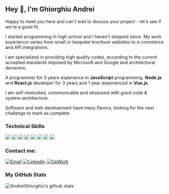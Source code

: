 
## Hey 👋, I'm Ghiorghiu Andrei

Happy to meet you here and can't wait to discuss your project - let's see if we're a good fit.

I started programming in high school and I haven't stopped since. My work experience varies from small or bespoke brochure websites to e-commerce and API integrations.
 
I am specialized in providing high quality codes, according to the current accepted standards imposed by Microsoft and Google and architectural decisions.

A programmer for 3 years experience in **JavaScript** programming. **Node.js** and **React.js** developer for 3 years and 1 year experienced in **Vue.js**.

I am self-motivated, communicable and obsessed with good code & system-architecture.

Software and web development have many flavors, looking for the next challenge to mark as complete.


### Technical Skills
<img src="https://img.shields.io/badge/-React.js-161616?style=flat&logo=react&logoColor=00d9ff"> <img src="https://img.shields.io/badge/-Node.js-339933?style=flat&logo=node.js&logoColor=fff"> <img src="https://img.shields.io/badge/-JavaScript-black?style=flat&logo=javascript&logoColor=eed718"> <img src="https://img.shields.io/badge/-Vue.js-4fc08d?style=flat&logo=vue.js&logoColor=fff"> <img src="https://img.shields.io/badge/-PHP-5466b8?style=flat&logo=php&logoColor=white" > <img src="https://img.shields.io/badge/-WordPress-21759B?style=flat&logo=wordpress&logoColor=white" > <img src = "https://img.shields.io/badge/-HTML5-E34F26?style=flat&logo=html5&logoColor=white"> <img src = "https://img.shields.io/badge/-CSS3-1572B6?style=flat&logo=css3&logoColor=white">

### Contact me:
[![Email](https://img.shields.io/badge/Mail-D14836?style=flat-square&logo=gmail&logoColor=fff)](mailto:andreighiorghiu96@gmail.com)
[![Linkedin](https://img.shields.io/badge/LinkedIn-0077b5?style=flat-square&logo=linkedin&logoColor=fff)](https://www.linkedin.com/in/ghiorghiu-andrei-2a9416135/)
[![UpWork](https://img.shields.io/badge/Upwork-6fda44?style=flat-square&logo=upwork&logoColor=fff)](https://www.upwork.com/freelancers/~01a3286a8f87f0b2b7)

### My GitHub Stats
![AndreiGhiorghiu's github stats](https://github-readme-stats.vercel.app/api?username=AndreiGhiorghiu&show_icons=true)


